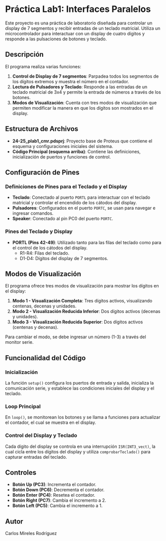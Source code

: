 # Práctica Lab1: Interfaces Paralelos

Este proyecto es una práctica de laboratorio diseñada para controlar un display de 7 segmentos y recibir entradas de un teclado matricial. Utiliza un microcontrolador para interactuar con un display de cuatro dígitos y responde a las pulsaciones de botones y teclado.

## Descripción

El programa realiza varias funciones:
1. **Control de Display de 7 segmentos**: Parpadea todos los segmentos de los dígitos extremos y muestra el número en el contador.
2. **Lectura de Pulsadores y Teclado**: Responde a las entradas de un teclado matricial de 3x4 y permite la entrada de números a través de los botones.
3. **Modos de Visualización**: Cuenta con tres modos de visualización que permiten modificar la manera en que los dígitos son mostrados en el display.

## Estructura de Archivos

- **24-25_plab1_cmr.pdsprj**: Proyecto base de Proteus que contiene el esquema y configuraciones iniciales del sistema.
- **Código Principal (esquema arriba)**: Contiene las definiciones, inicialización de puertos y funciones de control.

## Configuración de Pines

### Definiciones de Pines para el Teclado y el Display
- **Teclado**: Conectado al puerto `PORTL` para interactuar con el teclado matricial y controlar el encendido de los cátodos del display.
- **Pulsadores**: Configurados en el puerto `PORTC`, se usan para navegar e ingresar comandos.
- **Speaker**: Conectado al pin PC0 del puerto `PORTC`.

### Pines del Teclado y Display
- **PORTL (Pins 42-49)**: Utilizado tanto para las filas del teclado como para el control de los cátodos del display.
  - R1-R4: Filas del teclado.
  - D1-D4: Dígitos del display de 7 segmentos.

## Modos de Visualización

El programa ofrece tres modos de visualización para mostrar los dígitos en el display:

1. **Modo 1 - Visualización Completa**: Tres dígitos activos, visualizando centenas, decenas y unidades.
2. **Modo 2 - Visualización Reducida Inferior**: Dos dígitos activos (decenas y unidades).
3. **Modo 3 - Visualización Reducida Superior**: Dos dígitos activos (centenas y decenas).

Para cambiar el modo, se debe ingresar un número (1-3) a través del monitor serie.

## Funcionalidad del Código

### Inicialización
La función `setup()` configura los puertos de entrada y salida, inicializa la comunicación serie, y establece las condiciones iniciales del display y el teclado.

### Loop Principal
En `loop()`, se monitorean los botones y se llama a funciones para actualizar el contador, el cual se muestra en el display.

### Control del Display y Teclado
Cada dígito del display se controla en una interrupción `ISR(INT3_vect)`, la cual cicla entre los dígitos del display y utiliza `comprobarTeclado()` para capturar entradas del teclado.

## Controles

- **Botón Up (PC3)**: Incrementa el contador.
- **Botón Down (PC6)**: Decrementa el contador.
- **Botón Enter (PC4)**: Resetea el contador.
- **Botón Right (PC7)**: Cambia el incremento a 2.
- **Botón Left (PC5)**: Cambia el incremento a 1.
## Autor

Carlos Mireles Rodríguez  
